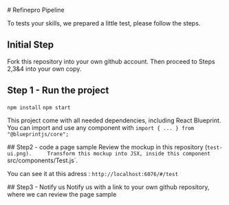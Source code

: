 # Refinepro Pipeline


To tests your skills, we prepared a little test, please follow the steps.

## Initial Step
Fork this repository into your own github account. Then proceed to Steps 2,3&4 into your own copy.

## Step 1 - Run the project
`npm install`
`npm start`

This project come with all needed dependencies, including React Blueprint. 
You can import and use any component with `import { ... } from "@blueprintjs/core";` 


## Step2 - code a page sample
Review the mockup in this repository (`test-ui.png).    
Transform this mockup into JSX, inside this component `src/components/Test.js`.    

You can see it at this adress : `http://localhost:6076/#/test` 



## Step3 - Notify us
Notify us with a link to your own github repository, where we can review the page sample
